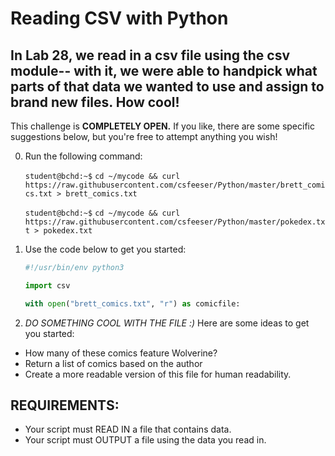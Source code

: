 # Reading CSV with Python

## In Lab 28, we read in a csv file using the csv module-- with it, we were able to handpick what parts of that data we wanted to use and assign to brand new files. How cool!

This challenge is **COMPLETELY OPEN.** If you like, there are some specific suggestions below, but you're free to attempt anything you wish!

0. Run the following command:

    `student@bchd:~$` `cd ~/mycode && curl https://raw.githubusercontent.com/csfeeser/Python/master/brett_comics.txt > brett_comics.txt`

    `student@bchd:~$` `cd ~/mycode && curl https://raw.githubusercontent.com/csfeeser/Python/master/pokedex.txt > pokedex.txt`
    
0. Use the code below to get you started:

    ```python
    #!/usr/bin/env python3

    import csv

    with open("brett_comics.txt", "r") as comicfile:
    ```
    
 0. *DO SOMETHING COOL WITH THE FILE :)* Here are some ideas to get you started:
 
 - How many of these comics feature Wolverine?
 - Return a list of comics based on the author
 - Create a more readable version of this file for human readability.

## REQUIREMENTS:

- Your script must READ IN a file that contains data.
- Your script must OUTPUT a file using the data you read in.
